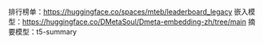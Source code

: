 排行榜单：https://huggingface.co/spaces/mteb/leaderboard_legacy
嵌入模型：https://huggingface.co/DMetaSoul/Dmeta-embedding-zh/tree/main
摘要模型：t5-summary